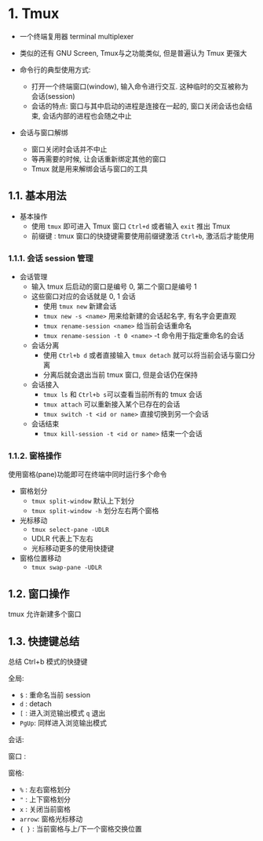 # 1. Tmux

* 一个终端复用器 terminal multiplexer  
* 类似的还有 GNU Screen, Tmux与之功能类似, 但是普遍认为 Tmux 更强大

* 命令行的典型使用方式:
  * 打开一个终端窗口(window), 输入命令进行交互. 这种临时的交互被称为 会话(session)
  * 会话的特点: 窗口与其中启动的进程是连接在一起的, 窗口关闭会话也会结束, 会话内部的进程也会随之中止
* 会话与窗口解绑
  * 窗口关闭时会话并不中止
  * 等再需要的时候, 让会话重新绑定其他的窗口
  * Tmux 就是用来解绑会话与窗口的工具

## 1.1. 基本用法

* 基本操作
  * 使用 `tmux` 即可进入 Tmux 窗口 `Ctrl+d` 或者输入 `exit` 推出 Tmux
  * 前缀键 : tmux 窗口的快捷键需要使用前缀键激活 `Ctrl+b`, 激活后才能使用

### 1.1.1. 会话 session 管理
* 会话管理
  * 输入 tmux 后启动的窗口是编号 0, 第二个窗口是编号 1
  * 这些窗口对应的会话就是 0, 1 会话
    * 使用 `tmux new` 新建会话
    * `tmux new -s <name>` 用来给新建的会话起名字, 有名字会更直观
    * `tmux rename-session <name>` 给当前会话重命名
    * `tmux rename-session -t 0 <name>` -t 命令用于指定重命名的会话
  * 会话分离
    * 使用 `Ctrl+b d` 或者直接输入 `tmux detach` 就可以将当前会话与窗口分离
    * 分离后就会退出当前 tmux 窗口, 但是会话仍在保持
  * 会话接入
    * `tmux ls` 和 `Ctrl+b s`可以查看当前所有的 tmux 会话
    * `tmux attach` 可以重新接入某个已存在的会话
    * `tmux switch -t <id or name>` 直接切换到另一个会话
  * 会话结束
    * `tmux kill-session -t <id or name>` 结束一个会话 

### 1.1.2. 窗格操作

使用窗格(pane)功能即可在终端中同时运行多个命令  

* 窗格划分
  * `tmux split-window` 默认上下划分
  * `tmux split-window -h` 划分左右两个窗格
* 光标移动
  * `tmux select-pane -UDLR`
  * UDLR 代表上下左右
  * 光标移动更多的使用快捷键
* 窗格位置移动
  * `tmux swap-pane -UDLR`
  
## 1.2. 窗口操作

tmux 允许新建多个窗口  

## 1.3. 快捷键总结

总结 Ctrl+b 模式的快捷键  

全局:
* `$`   : 重命名当前 session
* `d`   : detach
* `[`   : 进入浏览输出模式 `q` 退出
* `PgUp`: 同样进入浏览输出模式

会话:


窗口 :                

窗格:
* `%`   : 左右窗格划分
* `"`   : 上下窗格划分
* `x`   : 关闭当前窗格
* `arrow`: 窗格光标移动
* `{ }` : 当前窗格与上/下一个窗格交换位置 



